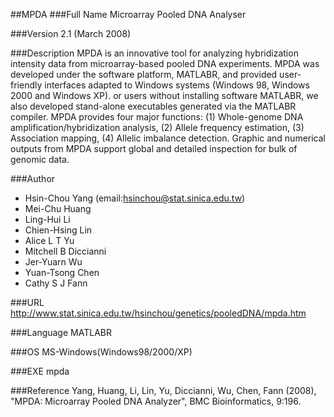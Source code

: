 ##MPDA
###Full Name
Microarray Pooled DNA Analyser

###Version
2.1 (March 2008)

###Description
MPDA is an innovative tool for analyzing hybridization intensity data from microarray-based pooled DNA experiments. MPDA was developed under the software platform, MATLABR, and provided user-friendly interfaces adapted to Windows systems (Windows 98, Windows 2000 and Windows XP). or users without installing software MATLABR, we also developed stand-alone executables generated via the MATLABR compiler. MPDA provides four major functions: (1) Whole-genome DNA amplification/hybridization analysis, (2) Allele frequency estimation, (3) Association mapping, (4) Allelic imbalance detection. Graphic and numerical outputs from MPDA support global and detailed inspection for bulk of genomic data.

###Author
* Hsin-Chou Yang (email:hsinchou@stat.sinica.edu.tw)
* Mei-Chu Huang
* Ling-Hui Li
* Chien-Hsing Lin
* Alice L T Yu
* Mitchell B Diccianni
* Jer-Yuarn Wu
* Yuan-Tsong Chen
* Cathy S J Fann

###URL
http://www.stat.sinica.edu.tw/hsinchou/genetics/pooledDNA/mpda.htm

###Language
MATLABR

###OS
MS-Windows(Windows98/2000/XP)

###EXE
mpda

###Reference
Yang, Huang, Li, Lin, Yu, Diccianni, Wu, Chen, Fann (2008), "MPDA: Microarray Pooled DNA Analyzer", BMC Bioinformatics, 9:196.


